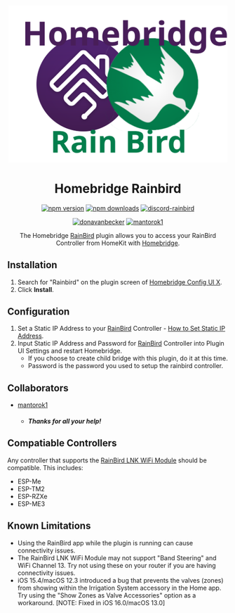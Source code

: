 <span align="center">

<a href="https://github.com/homebridge/verified/blob/master/verified-plugins.json"><img alt="homebridge-verified" src="https://raw.githubusercontent.com/donavanbecker/homebridge-rainbird/latest/rainbird/Homebridge_x_Rainbird.svg?sanitize=true" width="500px"></a>

# Homebridge Rainbird

<a href="https://www.npmjs.com/package/homebridge-rainbird"><img title="npm version" src="https://badgen.net/npm/v/homebridge-rainbird?icon=npm&label" ></a>
<a href="https://www.npmjs.com/package/homebridge-rainbird"><img title="npm downloads" src="https://badgen.net/npm/dt/homebridge-rainbird?label=downloads" ></a>
<a href="https://discord.gg/8fpZA4S"><img title="discord-rainbird" src="https://badgen.net/discord/online-members/8fpZA4S?icon=discord&label=discord" ></a>

<a href="https://paypal.me/donavanbecker"><img title="donavanbecker" src="https://badgen.net/badge/donavanbecker/paypal/yellow" ></a>
<a href="https://paypal.me/Mantorok1"><img title="mantorok1" src="https://badgen.net/badge/mantorok1/paypal/yellow" ></a>

<p>The Homebridge <a href="https://rainbird.com">RainBird</a> 
plugin allows you to access your RainBird Controller from HomeKit with
  <a href="https://homebridge.io">Homebridge</a>. 
</p>

</span>

## Installation

1. Search for "Rainbird" on the plugin screen of [Homebridge Config UI X](https://github.com/oznu/homebridge-config-ui-x).
2. Click **Install**.

## Configuration

1. Set a Static IP Address to your [RainBird](https://www.rainbird.com) Controller - [How to Set Static IP Address](https://www.howtogeek.com/184310/ask-htg-should-i-be-setting-static-ip-addresses-on-my-router/).
2. Input Static IP Address and Password for [RainBird](https://www.rainbird.com) Controller into Plugin UI Settings and restart Homebridge.
    - If you choose to create child bridge with this plugin, do it at this time.
    - Password is the password you used to setup the rainbird controller.

## Collaborators

 - [mantorok1](https://github.com/mantorok1)
    - ##### Thanks for all your help!

## Compatiable Controllers

Any controller that supports the [RainBird LNK WiFi Module](https://www.rainbird.com/products/lnk-wifi-module) should be compatible. This includes:
- ESP-Me
- ESP-TM2
- ESP-RZXe
- ESP-ME3

## Known Limitations
- Using the RainBird app while the plugin is running can cause connectivity issues.
- The RainBird LNK WiFi Module may not support "Band Steering" and WiFi Channel 13. Try not using these on your router if you are having connectivity issues.
- iOS 15.4/macOS 12.3 introduced a bug that prevents the valves (zones) from showing within the Irrigation System accessory in the Home app. Try using the "Show Zones as Valve Accessories" option as a workaround. [NOTE: Fixed in iOS 16.0/macOS 13.0]
